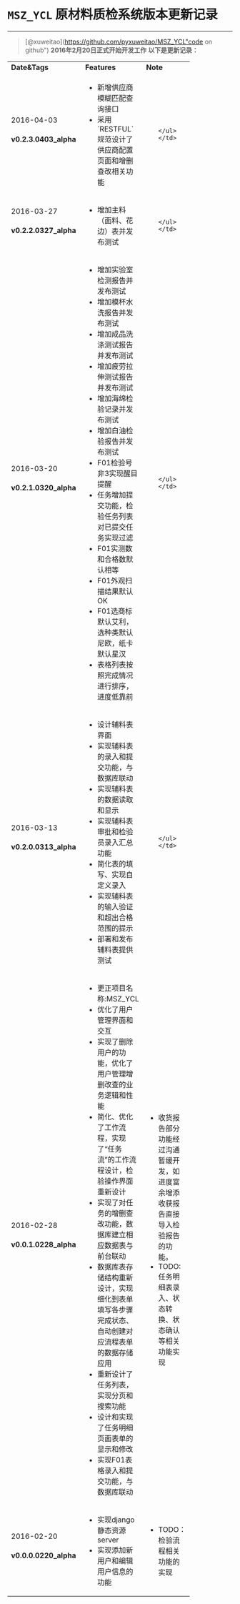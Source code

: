  `MSZ_YCL` 原材料质检系统版本更新记录
========================

------------
>[@xuweitao](https://github.com/pyxuweitao/MSZ_YCL"code on github")
><strong>2016年2月20日正式开始开发工作</strong>
>**以下是更新记录：**
></br>

<table>

<tr>
<td style="width:150px"><strong>Date&Tags</strong></td><td style="width:100px"><strong>Features</strong></td><td style = "width:80px"><strong>Note</strong></td>
</tr>

<tr>
	<td>2016-04-03<h4>v0.2.3.0403_alpha</h4>
	</td>
	<td> 
	<ul>
	<li>新增供应商模糊匹配查询接口</li>
    <li>采用`RESTFUL`规范设计了供应商配置页面和增删查改相关功能</li>
    </td>
	<td>
	<ul>
	
	</ul>
	</td>
</tr>

<tr>
	<td>2016-03-27<h4>v0.2.2.0327_alpha</h4>
	</td>
	<td> 
	<ul>
	<li>增加主料（面料、花边）表并发布测试</li>
	</td>
	<td>
	<ul>
	
	</ul>
	</td>
</tr>





<tr>
	<td>2016-03-20<h4>v0.2.1.0320_alpha</h4>
	</td>
	<td> 
	<ul>
	<li>增加实验室检测报告并发布测试</li>
	<li>增加模杯水洗报告并发布测试</li>
	<li>增加成品洗涤测试报告并发布测试</li>
	<li>增加疲劳拉伸测试报告并发布测试</li>
	<li>增加海绵检验记录并发布测试</li>
	<li>增加白油检验报告并发布测试</li>
	<li>F01检验号非3实现醒目提醒</li>
	<li>任务增加提交功能，检验任务列表对已提交任务实现过滤</li>
	<li>F01实测数和合格数默认相等</li>
	<li>F01外观扫描结果默认OK</li>
	<li>F01选商标默认艾利，选种类默认尼欧，纸卡默认星汉</li>
	<li>表格列表按照完成情况进行排序，进度低靠前</li>
	</td>
	<td>
	<ul>
	
	</ul>
	</td>
</tr>



<tr>
	<td>2016-03-13<h4>v0.2.0.0313_alpha</h4>
	</td>
	<td> 
	<ul>
	<li>设计辅料表界面</li>
	<li>实现辅料表的录入和提交功能，与数据库联动</li>
	<li>实现辅料表的数据读取和显示</li>
	<li>实现辅料表审批和检验员录入汇总功能</li>
	<li>简化表的填写、实现自定义录入</li>
	<li>实现辅料表的输入验证和超出合格范围的提示</li>
	<li>部署和发布辅料表提供测试</li>
	</td>
	<td>
	<ul>
	
	</ul>
	</td>
</tr>

<tr>
<td>2016-02-28<h4>v0.0.1.0228_alpha</h4>
</td>
<td> 
<ul>
<li>更正项目名称:MSZ_YCL</li>
<li>优化了用户管理界面和交互</li>
<li>实现了删除用户的功能，优化了用户管理增删改查的业务逻辑和性能</li>
<li>简化、优化了工作流程，实现了“任务流”的工作流程设计，检验操作界面重新设计</li>
<li>实现了对任务的增删查改功能，数据库建立相应数据表与前台联动</li>
<li>数据库表存储结构重新设计，实现细化到表单填写各步骤完成状态、自动创建对应流程表单的数据存储应用</li>
<li>重新设计了任务列表，实现分页和搜索功能</li>
<li>设计和实现了任务明细页面表单的显示和修改</li>
<li>实现F01表格录入和提交功能，与数据库联动</li>

</td>
<td>
<ul>
<li>收货报告部分功能经过沟通暂缓开发，如进度富余增添收获报告直接导入检验报告的功能。</li>
<li>TODO:任务明细表录入、状态转换、状态确认等相关功能实现</li>
</ul>
</td>
</tr>

<tr>
<td>2016-02-20<h4>v0.0.0.0220_alpha</h4>
</td>
<td> 
<ul>
<li>实现django静态资源server</li>
<li>实现添加新用户和编辑用户信息的功能</li>
</td>
<td>
<ul>
<li>TODO：检验流程相关功能的实现</li>
</ul>
</td>
</tr>

</table>
